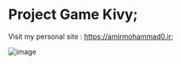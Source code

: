 # Project Game Kivy;

Visit my personal site : https://amirmohammad0.ir;

![image](https://user-images.githubusercontent.com/74311184/117975006-7611f080-b343-11eb-96e9-bb937885c544.png)
